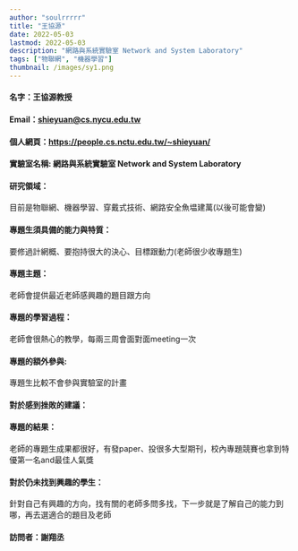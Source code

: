 ```yaml
---
author: "soulrrrrr"
title: "王協源"
date: 2022-05-03
lastmod: 2022-05-03
description: "網路與系統實驗室 Network and System Laboratory"
tags: ["物聯網", "機器學習"]
thumbnail: /images/sy1.png
---
```


#### 名字：王協源教授
#### Email：shieyuan@cs.nycu.edu.tw
#### 個人網頁：https://people.cs.nctu.edu.tw/~shieyuan/
#### 實驗室名稱: 網路與系統實驗室 Network and System Laboratory

#### 研究領域：
目前是物聯網、機器學習、穿戴式技術、網路安全魚塭建萬(以後可能會變)

#### 專題生須具備的能力與特質：
要修過計網概、要抱持很大的決心、目標跟動力(老師很少收專題生)


#### 專題主題：
老師會提供最近老師感興趣的題目跟方向

#### 專題的學習過程：
老師會很熱心的教學，每兩三周會面對面meeting一次

#### 專題的額外參與:
專題生比較不會參與實驗室的計畫

#### 對於感到挫敗的建議：

#### 專題的結果：
老師的專題生成果都很好，有發paper、投很多大型期刊，校內專題競賽也拿到特優第一名and最佳人氣獎

#### 對於仍未找到興趣的學生：
針對自己有興趣的方向，找有關的老師多問多找，下一步就是了解自己的能力到哪，再去選適合的題目及老師

#### 訪問者：謝翔丞
<br><br>